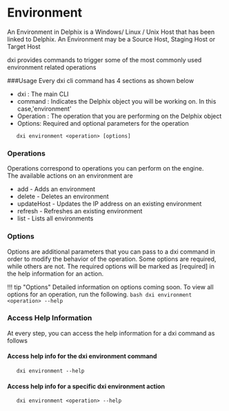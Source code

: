 # Environment

An Environment in Delphix is a Windows/ Linux / Unix Host that has been linked to Delphix. 
An Environment may be a Source Host, Staging Host or Target Host

dxi provides commands to trigger some of the most commonly used environment related operations

###Usage
Every dxi cli command has 4 sections as shown below  

-   dxi : The main CLI  
-   command : Indicates the Delphix object you will be working on. In this case,'environment'   
-   Operation : The operation that you are performing on the Delphix object
-   Options: Required and optional parameters for the operation

```commandline 
   dxi environment <operation> [options]
```

### Operations
Operations correspond to operations you can perform on the engine.   
The available actions on an environment are 

- add - Adds an environment
- delete - Deletes an environment
- updateHost - Updates the IP address on an existing environment
- refresh - Refreshes an existing environment
- list - Lists all environments 

### Options

Options are additional parameters that you can pass to a dxi command in order to modify the behavior of the operation.
Some options are required, while others are not. The required options will be marked as [required] in the help information for an action.

!!! tip "Options"
    Detailed information on options coming soon. To view all options for an operation, run the following.
    ```bash
       dxi environment <operation> --help
    ```

### Access Help Information
At every step, you can access the help information for a dxi command as follows

#### Access help info for the dxi environment command
```commandline 
   dxi environment --help
```
#### Access help info for a specific dxi environment action
```commandline 
   dxi environment <operation> --help
```